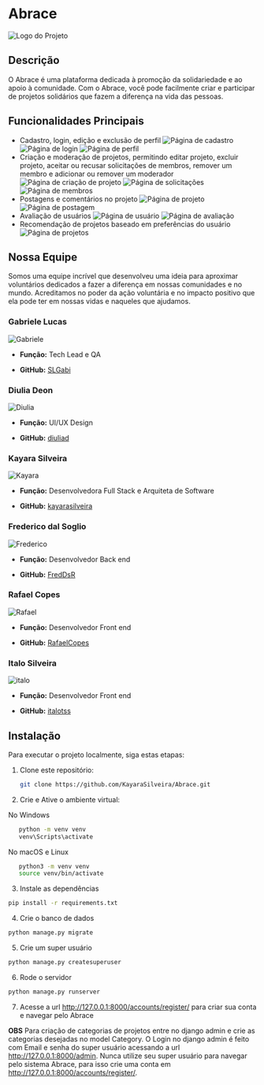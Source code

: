 # Abrace
![Logo do Projeto](base_static/global/img/logo.png)

## Descrição

O Abrace é uma plataforma dedicada à promoção da solidariedade e ao apoio à comunidade. Com o Abrace, você pode facilmente criar e participar de projetos solidários que fazem a diferença na vida das pessoas.

## Funcionalidades Principais
- Cadastro, login, edição e exclusão de perfil
![Página de cadastro](base_static/global/img/registerpage.png)
![Página de login](base_static/global/img/loginpage.png)
![Página de perfil](base_static/global/img/profilepage.png)
- Criação e moderação de projetos, permitindo editar projeto, excluir projeto, aceitar ou recusar solicitações de membros, remover um membro e adicionar ou remover um moderador
![Página de criação de projeto](base_static/global/img/createprojectpage.png)
![Página de solicitações](base_static/global/img/solicitationpage.png)
![Página de membros](base_static/global/img/memberspage.png)
- Postagens e comentários no projeto
![Página de projeto](base_static/global/img/projectpage.png)
![Página de postagem](base_static/global/img/postpage.png)
- Avaliação de usuários
![Página de usuário](base_static/global/img/memberpage.png)
![Página de avaliação](base_static/global/img/reviewpage.png)
- Recomendação de projetos baseado em preferências do usuário
![Página de projetos](base_static/global/img/projectspage.png)

## Nossa Equipe
Somos uma equipe incrível que desenvolveu uma ideia para aproximar voluntários dedicados a fazer a diferença em nossas comunidades e no mundo. Acreditamos no poder da ação voluntária e no impacto positivo que ela pode ter em nossas vidas e naqueles que ajudamos.

### Gabriele Lucas
![Gabriele](base_static/global/img/gabriele.JPG)
- **Função:** Tech Lead e QA
   
- **GitHub:** [SLGabi](https://github.com/SLGabi)

### Diulia Deon
![Diulia](base_static/global/img/diulia.JPG)
- **Função:** UI/UX Design
   
- **GitHub:** [diuliad](https://github.com/diuliad)

### Kayara Silveira
![Kayara](base_static/global/img/kayara.JPG)
- **Função:** Desenvolvedora Full Stack e Arquiteta de Software
   
- **GitHub:** [kayarasilveira](https://github.com/kayarasilveira)

### Frederico dal Soglio
![Frederico](base_static/global/img/frederico.JPG)
- **Função:** Desenvolvedor Back end
   
- **GitHub:** [FredDsR](https://github.com/FredDsR)

### Rafael Copes
![Rafael](base_static/global/img/copes.JPG)
- **Função:** Desenvolvedor Front end
   
- **GitHub:** [RafaelCopes](https://github.com/RafaelCopes)

### Italo Silveira
![italo](base_static/global/img/italo.JPG)
- **Função:** Desenvolvedor Front end
   
- **GitHub:** [italotss](https://github.com/italotss)



## Instalação

Para executar o projeto localmente, siga estas etapas:

1. Clone este repositório:
   ```bash
   git clone https://github.com/KayaraSilveira/Abrace.git
   ```
2. Crie e Ative o ambiente virtual:

No Windows 
```bash
   python -m venv venv
   venv\Scripts\activate
```

No macOS e Linux 
```bash
   python3 -m venv venv
   source venv/bin/activate
 ```

3. Instale as dependências
```bash
pip install -r requirements.txt
```

4. Crie o banco de dados
```bash
python manage.py migrate
```

5. Crie um super usuário
```bash
python manage.py createsuperuser
```

6. Rode o servidor
```bash
python manage.py runserver
```

7. Acesse a url http://127.0.0.1:8000/accounts/register/ para criar sua conta e navegar pelo Abrace

**OBS**
Para criação de categorias de projetos entre no django admin e crie as categorias desejadas no model Category. O Login no django admin é feito com Email e senha do super usuário acessando a url http://127.0.0.1:8000/admin. Nunca utilize seu super usuário para navegar pelo sistema Abrace, para isso crie uma conta em http://127.0.0.1:8000/accounts/register/.
